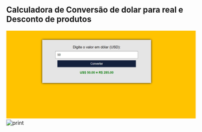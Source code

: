 ## Calculadora de Conversão de dolar para real e Desconto de produtos


<img src="images/print1.png" alt="print">

<img src="images/print2.pngpng" alt="print">